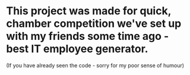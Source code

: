 # This project was made for quick, chamber competition we've set up with my friends some time ago - best IT employee generator.
(If you have already seen the code - sorry for my poor sense of humour)
